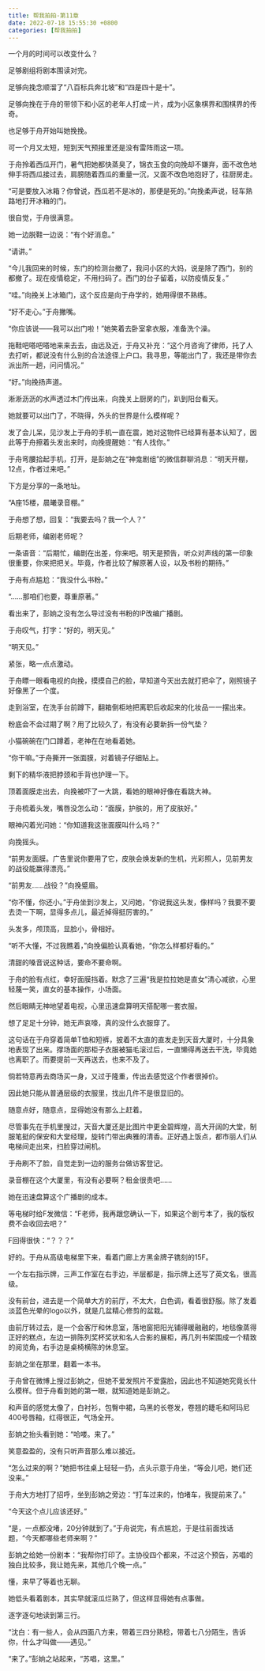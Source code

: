 ```yaml
---
title: 帮我拍拍-第11章
date: 2022-07-18 15:55:30 +0800
categories: [帮我拍拍]
---
```


一个月的时间可以改变什么？

足够剧组将剧本围读对完。

足够向挽念顺溜了“八百标兵奔北坡”和“四是四十是十”。

足够向挽在于舟的带领下和小区的老年人打成一片，成为小区象棋界和围棋界的传奇。

也足够于舟开始叫她挽挽。

可一个月又太短，短到天气预报里还是没有雷阵雨这一项。

于舟拎着西瓜开门，暑气把她都快蒸臭了，锦衣玉食的向挽却不嫌弃，面不改色地伸手将西瓜接过去，肩膀随着西瓜的重量一沉，又面不改色地抱好了，往厨房走。

“可是要放入冰箱？你曾说，西瓜若不是冰的，那便是死的。”向挽柔声说，轻车熟路地打开冰箱的门。

很自觉，于舟很满意。

她一边脱鞋一边说：“有个好消息。”

“请讲。”

“今儿我回来的时候，东门的检测台撤了，我问小区的大妈，说是除了西门，别的都撤了。现在疫情稳定，不用扫码了。西门的台子留着，以防疫情反复。”

“哇。”向挽关上冰箱门，这个反应是向于舟学的，她用得很不熟练。

“好不走心。”于舟撇嘴。

“你应该说——我可以出门啦！”她笑着去卧室拿衣服，准备洗个澡。

拖鞋吧嗒吧嗒地来来去去，由远及近，于舟又补充：“这个月咨询了律师，托了人去打听，都说没有什么别的合法途径上户口。我寻思，等能出门了，我还是带你去派出所一趟，问问情况。”

“好。”向挽扬声道。

淅淅沥沥的水声透过木门传出来，向挽关上厨房的门，趴到阳台看天。

她就要可以出门了，不晓得，外头的世界是什么模样呢？

发了会儿呆，见沙发上于舟的手机一直在震，她对这物件已经算有基本认知了，因此等于舟擦着头发出来时，向挽提醒她：“有人找你。”

于舟弯腰拾起手机，打开，是彭姠之在“神龛剧组”的微信群聊消息：“明天开棚，12点，作者过来吧。”

下方是分享的一条地址。

“A座15楼，晨曦录音棚。”

于舟想了想，回复：“我要去吗？我一个人？”

后期老师，编剧老师呢？

一条语音：“后期忙，编剧在出差，你来吧。明天是预告，听众对声线的第一印象很重要，你来把把关。毕竟，作者比较了解原著人设，以及书粉的期待。”

于舟有点尴尬：“我没什么书粉。”

“……那咱们也要，尊重原著。”

看出来了，彭姠之没有怎么导过没有书粉的IP改编广播剧。

于舟叹气，打字：“好的，明天见。”

“明天见。”

紧张，略一点点激动。

于舟瞟一眼看电视的向挽，摸摸自己的脸，早知道今天出去就打把伞了，刚照镜子好像黑了一个度。

走到浴室，在洗手台前蹲下，翻箱倒柜地把离职后收起来的化妆品一一摆出来。

粉底会不会过期了啊？用了比较久了，有没有必要新拆一份气垫？

小猫碗碗在门口蹲着，老神在在地看着她。

“你干嘛。”于舟撕开一张面膜，对着镜子仔细贴上。

剩下的精华液把脖颈和手背也护理一下。

顶着面膜走出去，向挽被吓了一大跳，看她的眼神好像在看跳大神。

于舟梳着头发，嘴唇没怎么动：“面膜，护肤的，用了皮肤好。”

眼神闪着光问她：“你知道我这张面膜叫什么吗？”

向挽摇头。

“前男友面膜。广告里说你要用了它，皮肤会焕发新的生机，光彩照人，见前男友的战役能赢得漂亮。”

“前男友……战役？”向挽蹙眉。

“你不懂，你还小。”于舟坐到沙发上，又问她，“你说我这头发，像样吗？我要不要去烫一下啊，显得多点儿，最近掉得挺厉害的。”

头发多，颅顶高，显脸小，骨相好。

“听不大懂，不过我瞧着，”向挽偏脸认真看她，“你怎么样都好看的。”

清甜的嗓音说这种话，要命不要命啊。

于舟的脸有点红，幸好面膜挡着。默念了三遍“我是拉拉她是直女”清心减欲，心里轻蔑一笑，直女的基本操作，小场面。

然后眼睛无神地望着电视，心里迅速盘算明天搭配哪一套衣服。

想了足足十分钟，她无声哀嚎，真的没什么衣服穿了。

这句话在于舟穿着简单T恤和短裤，披着不太直的直发走到天音大厦时，十分具象地表现了出来。撑场面的那柜子衣服被猫毛滚过后，一直懒得再送去干洗，毕竟她也离职了。而要提前一天再送去，也来不及了。

倘若特意再去商场买一身，又过于隆重，传出去感觉这个作者很掉价。

因此她只能从普通层级的衣服里，找出几件不是很显旧的。

随意点好，随意点，显得她没有那么上赶着。

尽管事先在手机里搜过，天音大厦还是比图片中更金碧辉煌，高大开阔的大堂，制服笔挺的保安和大堂经理，旋转门带出典雅的清香。正好遇上饭点，都市丽人们从电梯间走出来，扫脸穿过闸机。

于舟刷不了脸，自觉走到一边的服务台做访客登记。

录音棚在这个大厦里，有没有必要啊？租金很贵吧……

她在迅速盘算这个广播剧的成本。

等电梯时给F发微信：“F老师，我再跟您确认一下，如果这个剧亏本了，我的版权费不会收回去吧？”

F回得很快：“？？？”

好的。于舟从高级电梯里下来，看着门廊上方黑金牌子镌刻的15F。

一个左右指示牌，三声工作室在右手边，半层都是，指示牌上还写了英文名，很高级。

没有前台，进去是一个简单大方的前厅，不太大，白色调，看着很舒服。除了发着淡蓝色光晕的logo以外，就是几盆精心修剪的盆栽。

由前厅转过去，是一个会客厅和休息室，落地窗把阳光铺得暖融融的，地毯像蒸得正好的糕点，左边一排陈列奖杯奖状和名人合影的展柜，再几列书架围成一个精致的阅览角，右手边是桌椅横陈的休息室。

彭姠之坐在那里，翻着一本书。

于舟曾在微博上搜过彭姠之，但她不爱发照片不爱露脸，因此也不知道她究竟长什么模样。但于舟看到她的第一眼，就知道她是彭姠之。

和声音的感觉太像了，白衬衫，包臀中裙，乌黑的长卷发，卷翘的睫毛和阿玛尼400号唇釉，红得很正，气场全开。

彭姠之抬头看到她：“哈喽。来了。”

笑意盈盈的，没有只听声音那么难以接近。

“怎么过来的啊？”她把书往桌上轻轻一扔，点头示意于舟坐，“等会儿吧，她们还没来。”

于舟大方地打了招呼，坐到彭姠之旁边：“打车过来的，怕堵车，我提前来了。”

“今天这个点儿应该还好。”

“是，一点都没堵，20分钟就到了。”于舟说完，有点尴尬，于是往前面找话题，“今天都哪些老师来啊？”

彭姠之给她一份剧本：“我帮你打印了。主协役四个都来，不过这个预告，苏唱的独白比较多，我让她先来，其他几个晚一点。”

懂，来早了等着也无聊。

她低头看着剧本，其实早就滚瓜烂熟了，但这样显得她有点事做。

逐字逐句地读到第三行。

“沈白：有一些人，会从四面八方来，带着三四分熟稔，带着七八分陌生，告诉你，什么才叫做——遇见。”

“来了。”彭姠之站起来，“苏唱，这里。”

